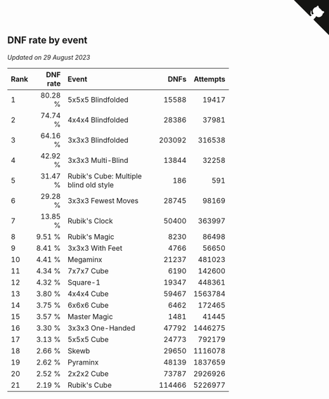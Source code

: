## DNF rate by event

*Updated on 29 August 2023*

| Rank | DNF rate | Event | DNFs | Attempts |
| :--- | ---: | :--- | ---: | ---: |
| 1 | 80.28 % | 5x5x5 Blindfolded | 15588 | 19417 |
| 2 | 74.74 % | 4x4x4 Blindfolded | 28386 | 37981 |
| 3 | 64.16 % | 3x3x3 Blindfolded | 203092 | 316538 |
| 4 | 42.92 % | 3x3x3 Multi-Blind | 13844 | 32258 |
| 5 | 31.47 % | Rubik's Cube: Multiple blind old style | 186 | 591 |
| 6 | 29.28 % | 3x3x3 Fewest Moves | 28745 | 98169 |
| 7 | 13.85 % | Rubik's Clock | 50400 | 363997 |
| 8 | 9.51 % | Rubik's Magic | 8230 | 86498 |
| 9 | 8.41 % | 3x3x3 With Feet | 4766 | 56650 |
| 10 | 4.41 % | Megaminx | 21237 | 481023 |
| 11 | 4.34 % | 7x7x7 Cube | 6190 | 142600 |
| 12 | 4.32 % | Square-1 | 19347 | 448361 |
| 13 | 3.80 % | 4x4x4 Cube | 59467 | 1563784 |
| 14 | 3.75 % | 6x6x6 Cube | 6462 | 172465 |
| 15 | 3.57 % | Master Magic | 1481 | 41445 |
| 16 | 3.30 % | 3x3x3 One-Handed | 47792 | 1446275 |
| 17 | 3.13 % | 5x5x5 Cube | 24773 | 792179 |
| 18 | 2.66 % | Skewb | 29650 | 1116078 |
| 19 | 2.62 % | Pyraminx | 48139 | 1837659 |
| 20 | 2.52 % | 2x2x2 Cube | 73787 | 2926926 |
| 21 | 2.19 % | Rubik's Cube | 114466 | 5226977 |


<a href="https://github.com/JustinTimeCuber/wca_statistics" class="github-corner" aria-label="View source on Github"><svg width="80" height="80" viewBox="0 0 250 250" style="fill:#151513; color:#fff; position: absolute; top: 0; border: 0; right: 0;" aria-hidden="true"><path d="M0,0 L115,115 L130,115 L142,142 L250,250 L250,0 Z"></path><path d="M128.3,109.0 C113.8,99.7 119.0,89.6 119.0,89.6 C122.0,82.7 120.5,78.6 120.5,78.6 C119.2,72.0 123.4,76.3 123.4,76.3 C127.3,80.9 125.5,87.3 125.5,87.3 C122.9,97.6 130.6,101.9 134.4,103.2" fill="currentColor" style="transform-origin: 130px 106px;" class="octo-arm"></path><path d="M115.0,115.0 C114.9,115.1 118.7,116.5 119.8,115.4 L133.7,101.6 C136.9,99.2 139.9,98.4 142.2,98.6 C133.8,88.0 127.5,74.4 143.8,58.0 C148.5,53.4 154.0,51.2 159.7,51.0 C160.3,49.4 163.2,43.6 171.4,40.1 C171.4,40.1 176.1,42.5 178.8,56.2 C183.1,58.6 187.2,61.8 190.9,65.4 C194.5,69.0 197.7,73.2 200.1,77.6 C213.8,80.2 216.3,84.9 216.3,84.9 C212.7,93.1 206.9,96.0 205.4,96.6 C205.1,102.4 203.0,107.8 198.3,112.5 C181.9,128.9 168.3,122.5 157.7,114.1 C157.9,116.9 156.7,120.9 152.7,124.9 L141.0,136.5 C139.8,137.7 141.6,141.9 141.8,141.8 Z" fill="currentColor" class="octo-body"></path></svg></a><style>.github-corner:hover .octo-arm{animation:octocat-wave 560ms ease-in-out}@keyframes octocat-wave{0%,100%{transform:rotate(0)}20%,60%{transform:rotate(-25deg)}40%,80%{transform:rotate(10deg)}}@media (max-width:500px){.github-corner:hover .octo-arm{animation:none}.github-corner .octo-arm{animation:octocat-wave 560ms ease-in-out}}</style>
